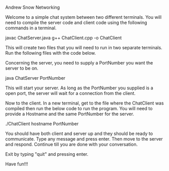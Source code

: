 Andrew Snow
Networking

Welcome to a simple chat system between two different terminals. You will need
to compile the server code and client code using the following commands in a
terminal.

javac ChatServer.java
g++ ChatClient.cpp -o ChatClient

This will create two files that you will need to run in two separate terminals.
Run the following files with the code below.

Concerning the server, you need to supply a PortNumber you want the server to be
on.

java ChatServer PortNumber

This will start your server. As long as the PortNumber you supplied is a open
port, the server will wait for a connection from the client.

Now to the client. In a new terminal, get to the file where the ChatClient was
compiled then run the below code to run the program. You will need to provide a
Hostname and the same PortNumber for the server.

./ChatClient hostname PortNumber

You should have both client and server up and they should be ready to communicate.
Type any message and press enter. Then move to the server and respond. Continue
till you are done with your conversation.

Exit by typing "quit" and pressing enter.

Have fun!!!
